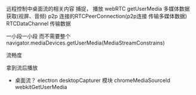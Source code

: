 远程控制中桌面流的相关内容
捕捉， 播放
webRTC
getUserMedia 多媒体数据获取(视屏、音频)
p2p 连接的RTCPeerConnection(p2p连接 传输多媒体数据)
RTCDataChannel 传输数据 

一小段一小段 而不需要整个
navigator.mediaDevices.getUserMedia(MediaStreamConstrains)

流畅度  

拿到流后播放


- 桌面流？
  electron  desktopCapturer  模块   chromeMediaSourceId
  webkitGetUserMedia